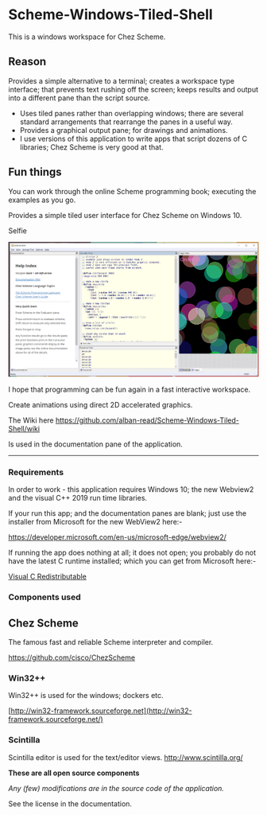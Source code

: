 # Scheme-Windows-Tiled-Shell

This is a windows workspace for Chez Scheme.

## Reason

Provides a simple alternative to a terminal; creates a workspace type interface; that prevents text rushing off the screen; keeps results and output into a different pane than the script source.

- Uses tiled panes rather than overlapping windows; there are several standard arrangements that rearrange the panes in a useful way.
- Provides a graphical output pane; for drawings and animations.
- I use versions of this application to write apps that script dozens of C libraries; Chez Scheme is very good at that.

## Fun things

You can work through the online Scheme programming book; executing the examples as you go.

Provides a simple tiled user interface for Chez Scheme on Windows 10.

Selfie

<img src='https://github.com/alban-read/Scheme-Windows-Tiled-Shell/blob/master/docs/selfie.PNG'> 

I hope that programming can be fun again in a fast interactive workspace.

Create animations using direct 2D accelerated graphics.

The Wiki here https://github.com/alban-read/Scheme-Windows-Tiled-Shell/wiki

Is used in the documentation pane of the application.

----

### Requirements

In order to work - this application requires Windows 10; the new Webview2 and the visual C++ 2019 run time libraries.

If your run this app; and the documentation panes are blank; just use the installer from Microsoft for the new WebView2 here:-

https://developer.microsoft.com/en-us/microsoft-edge/webview2/

If running the app does nothing at all; it does not open; you probably do not have the latest C runtime installed; which you can get from Microsoft here:-

[Visual C Redistributable](https://support.microsoft.com/en-gb/help/2977003/the-latest-supported-visual-c-downloads)



### Components used



## Chez Scheme

The famous fast and reliable Scheme interpreter and compiler.

https://github.com/cisco/ChezScheme

### Win32++

Win32++ is used for the windows; dockers etc.

[http://win32-framework.sourceforge.net](http://win32-framework.sourceforge.net/)

### Scintilla

Scintilla editor is used for the text/editor views. http://www.scintilla.org/

**These are all open source components**

*Any (few) modifications are in the source code of the application.*

See the license in the documentation.



